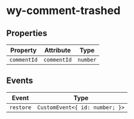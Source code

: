 # wy-comment-trashed

## Properties

| Property    | Attribute   | Type     |
|-------------|-------------|----------|
| `commentId` | `commentId` | `number` |

## Events

| Event     | Type                           |
|-----------|--------------------------------|
| `restore` | `CustomEvent<{ id: number; }>` |
